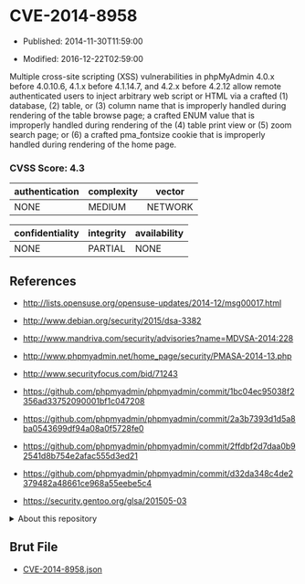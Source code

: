 # CVE-2014-8958

- Published: 2014-11-30T11:59:00

- Modified: 2016-12-22T02:59:00

Multiple cross-site scripting (XSS) vulnerabilities in phpMyAdmin 4.0.x before 4.0.10.6, 4.1.x before 4.1.14.7, and 4.2.x before 4.2.12 allow remote authenticated users to inject arbitrary web script or HTML via a crafted (1) database, (2) table, or (3) column name that is improperly handled during rendering of the table browse page; a crafted ENUM value that is improperly handled during rendering of the (4) table print view or (5) zoom search page; or (6) a crafted pma_fontsize cookie that is improperly handled during rendering of the home page.

### CVSS Score: **4.3**

| authentication | complexity | vector |
| --- | --- | --- |
| NONE | MEDIUM | NETWORK |

| confidentiality | integrity | availability |
| --- | --- | --- |
| NONE | PARTIAL | NONE |

## References

* http://lists.opensuse.org/opensuse-updates/2014-12/msg00017.html

* http://www.debian.org/security/2015/dsa-3382

* http://www.mandriva.com/security/advisories?name=MDVSA-2014:228

* http://www.phpmyadmin.net/home_page/security/PMASA-2014-13.php

* http://www.securityfocus.com/bid/71243

* https://github.com/phpmyadmin/phpmyadmin/commit/1bc04ec95038f2356ad33752090001bf1c047208

* https://github.com/phpmyadmin/phpmyadmin/commit/2a3b7393d1d5a8ba0543699df94a08a0f5728fe0

* https://github.com/phpmyadmin/phpmyadmin/commit/2ffdbf2d7daa0b92541d8b754e2afac555d3ed21

* https://github.com/phpmyadmin/phpmyadmin/commit/d32da348c4de2379482a48661ce968a55eebe5c4

* https://security.gentoo.org/glsa/201505-03

<details>
<summary>About this repository</summary> 

  This repository is part of the project [Live Hack CVE](https://github.com/Live-Hack-CVE). Main website can be found [www.live-hack.org](https://www.live-hack.org) 
  
  Made by [Sn0wAlice](https://github.com/Sn0wAlice) for the people that care about security and need to have a feed of the latest CVEs. Hope you enjoy it, don't forget to star the repo and follow me on [Twitter](https://twitter.com/Sn0wAlice) and [Github](https://github.com/Sn0wAlice). And that is my [personnal website](https://www.alice-snow.me/)

  - [Home Page](https://github.com/Live-Hack-CVE)
  - [Framework](https://github.com/Live-Hack-CVE/cve-framework)
  - [CVE database](https://github.com/Live-Hack-CVE/full_database)
  - [Changelog](https://github.com/Live-Hack-CVE/Changelog)
</details>

## Brut File

* [CVE-2014-8958.json](https://raw.githubusercontent.com/Live-Hack-CVE/full_database/main/cves/2014/CVE-2014-8958.json)

